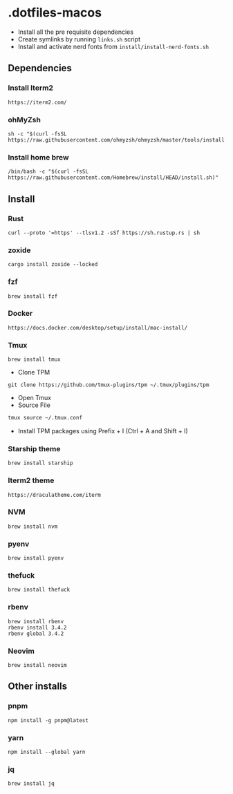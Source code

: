 # .dotfiles-macos


- Install all the pre requisite dependencies
- Create symlinks by running `links.sh` script
- Install and activate nerd fonts from `install/install-nerd-fonts.sh`

## Dependencies

### Install Iterm2
```code
https://iterm2.com/
```

### ohMyZsh
``` code
sh -c "$(curl -fsSL https://raw.githubusercontent.com/ohmyzsh/ohmyzsh/master/tools/install.sh)"
```

### Install home brew
```code
/bin/bash -c "$(curl -fsSL https://raw.githubusercontent.com/Homebrew/install/HEAD/install.sh)"
```

## Install

### Rust
```code
curl --proto '=https' --tlsv1.2 -sSf https://sh.rustup.rs | sh
```

### zoxide
```code
cargo install zoxide --locked
```

### fzf
```code
brew install fzf
```

### Docker
```code
https://docs.docker.com/desktop/setup/install/mac-install/
```

### Tmux
```code
brew install tmux
```
- Clone TPM
```code
git clone https://github.com/tmux-plugins/tpm ~/.tmux/plugins/tpm
```
- Open Tmux
- Source File
```sh
tmux source ~/.tmux.conf
```
- Install TPM packages using Prefix + I (Ctrl + A and Shift + I)

### Starship theme
```code
brew install starship
```

### Iterm2 theme
```code
https://draculatheme.com/iterm
```

### NVM
```code
brew install nvm
```

### pyenv
```code
brew install pyenv
```

### thefuck
```code
brew install thefuck
```

### rbenv
```code
brew install rbenv
rbenv install 3.4.2
rbenv global 3.4.2
```

### Neovim
```code
brew install neovim
```

## Other installs

### pnpm
```code
npm install -g pnpm@latest
```

### yarn
```code
npm install --global yarn
```

### jq
```code
brew install jq
```